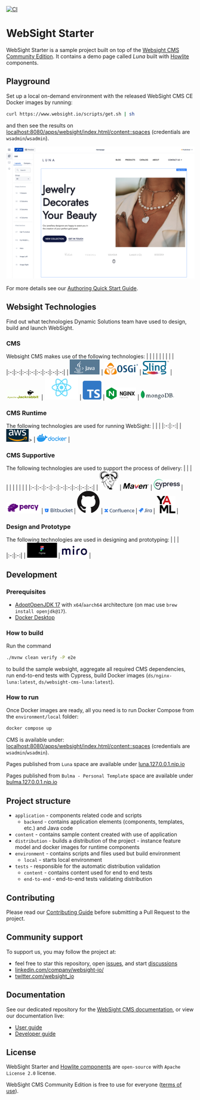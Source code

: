 [![CI](https://github.com/websight-io/starter/actions/workflows/ci.yml/badge.svg?branch=main)](https://github.com/websight-io/starter/actions/workflows/ci.yml)

# WebSight Starter

WebSight Starter is a sample project built on top of the [Websight CMS Community Edition](https://www.websight.io/). It contains a demo page called _Luna_ built with [Howlite](https://github.com/websight-io/howlite) components.

## Playground

Set up a local on-demand environment with the released WebSight CMS CE Docker images by running:

```bash
curl https://www.websight.io/scripts/get.sh | sh
```

and then see the results on [localhost:8080/apps/websight/index.html/content::spaces](http://localhost:8080/apps/websight/index.html/content::spaces) (credentials are `wsadmin`/`wsadmin`).

![Luna screenshot](/assets/luna-screenshot.png "Luna screenshot")

For more details see our [Authoring Quick Start Guide](https://www.websight.io/docs/quick-start/).

## Websight Technologies

Find out what technologies Dynamic Solutions team have used to design, build and launch WebSight.

### CMS

Websight CMS makes use of the following technologies:
| | | | | | | | |
|:-:|:-:|:-:|:-:|:-:|:-:|:-:|:-:|
| <a href="https://www.java.com"><img src="/assets/technologies/java-logo.png" alt="Java" style="width:80px;" /></a> | <a href="https://felix.apache.org"><img src="/assets/technologies/osgi-logo.png" alt="OSGi" style="width:90px;" /></a> | <a href="https://sling.apache.org"><img src="/assets/technologies/sling-logo.png" alt="Apache Sling" style="width:70px;" /></a> | <a href="https://www.jackrabbit.apache.org"><img src="/assets/technologies/jackrabbit-logo.png" alt="Apache Jackrabbit" style="width:90px;" /></a> | <a href="https://reactjs.org"><img src="/assets/technologies/react-logo.png" alt="ReactJS" style="width:90px;" /></a> | <a href="https://www.typescriptlang.org"><img src="/assets/technologies/typescript-logo.png" alt="TypeScript" style="width:50px;" /></a> | <a href="https://www.nginx.com"><img src="/assets/technologies/nginx-logo.png" alt="nginx" style="width:80px;" /></a> | <a href="https://www.mongodb.com"><img src="/assets/technologies/mongodb-logo.png" alt="MongoDB" style="width:90px;" /></a>

### CMS Runtime

The following technologies are used for running WebSight:
| | |
|:-:|:-:|
| <a href="https://aws.amazon.com"><img src="/assets/technologies/aws-logo.png" alt="AWS" style="width:60px;" /></a>> | <a href="https://www.docker.com"><img src="/assets/technologies/docker-logo.png" alt="Docker" style="width:80px;" /></a> |

### CMS Supportive

The following technologies are used to support the process of delivery:
| | | | | | | | | |
|:-:|:-:|:-:|:-:|:-:|:-:|:-:|:-:|:-:|
| <a href="https://www.gnu.org/software/bash"><img src="/assets/technologies/bash-logo.png" alt="Bash" style="width:50px;" /></a> | <a href="https://maven.apache.org"><img src="/assets/technologies/maven-logo.png" alt="Maven" style="width:70px;" /></a> | <a href="https://www.cypress.io"><img src="/assets/technologies/cypress-logo.png" alt="Cypress" style="width:70px;" /></a> | <a href="https://www.percy.io"><img src="/assets/technologies/percy-logo.png" alt="Percy.io" style="width:90px;" /></a> | <a href="https://bitbucket.org/product/features/pipelines"><img src="/assets/technologies/bitbucket-logo.png" alt="Bitbucket" style="width:75px;" /></a> | <a href="https://github.com/features/actions"><img src="/assets/technologies/github-logo.png" alt="Github Actions" style="width:60px;" /></a> | <a href="https://www.atlassian.com/software/confluence"><img src="/assets/technologies/confluence-logo.png" alt="Confluence" style="width:80px;" /></a> | <a href="https://www.atlassian.com/software/jira"><img src="/assets/technologies/jira-logo.png" alt="Jira" style="width:35px;" /></a> | <a href="https://yaml.org"><img src="/assets/technologies/yaml-logo.png" alt="YAML" style="width:50px;" /></a> |

### Design and Prototype

The following technologies are used in designing and prototyping:
| | |
|:-:|:-:|
| <a href="https://www.figma.com"><img src="/assets/technologies/figma-logo.png" alt="Figma" style="width:80px;" /></a> | <a href="https://miro.com"><img src="/assets/technologies/miro-logo.png" alt="Miro" style="width:70px;" /></a> |

## Development

### Prerequisites

- [AdoptOpenJDK 17](https://adoptium.net/) with `x64`/`aarch64` architecture (on mac use `brew install openjdk@17`).
- [Docker Desktop](https://www.docker.com/products/docker-desktop/)

### How to build

Run the command

```bash
./mvnw clean verify -P e2e
```

to build the sample websight, aggregate all required CMS dependencies, run end-to-end tests with Cypress, build Docker images (`ds/nginx-luna:latest`, `ds/websight-cms-luna:latest`).

### How to run

Once Docker images are ready, all you need is to run Docker Compose from the `environment/local` folder:

```bash
docker compose up
```

CMS is available under: [localhost:8080/apps/websight/index.html/content::spaces](http://localhost:8080/apps/websight/index.html/content::spaces) (credentials are `wsadmin`/`wsadmin`).

Pages published from `Luna` space are available under [luna.127.0.0.1.nip.io](http://luna.127.0.0.1.nip.io/)

Pages published from `Bulma - Personal Template` space are available under [bulma.127.0.0.1.nip.io](http://bulma.127.0.0.1.nip.io/)

## Project structure

- `application` - components related code and scripts
    - `backend` - contains application elements (components, templates, etc.) and Java code
- `content` - contains sample content created with use of application
- `distribution` - builds a distribution of the project - instance feature model and docker images for runtime components
- `environment` - contains scripts and files used but build environment
    - `local` - starts local environment
- `tests` - responsible for the automatic distribution validation
    - `content` - contains content used for end to end tests
    - `end-to-end` - end-to-end tests validating distribution

## Contributing
Please read our [Contributing Guide](./CONTRIBUTING.md) before submitting a Pull Request to the project.

## Community support

To support us, you may follow the project at:

* feel free to star this repository, open [issues](https://github.com/websight-io/starter/issues), and start [discussions](https://github.com/websight-io/starter/discussions)
* [linkedin.com/company/websight-io/](https://www.linkedin.com/company/websight-io/)
* [twitter.com/websight_io](https://twitter.com/websight_io)

## Documentation
See our dedicated repository for the [WebSight CMS documentation](https://github.com/websight-io/docs), or view our documentation live:

- [User guide](https://www.websight.io/docs/quick-start/)
- [Developer guide](https://www.websight.io/docs/developers/quick-start/)

## License

WebSight Starter and [Howlite components](https://github.com/websight-io/howlite) are `open-source` with `Apache License 2.0` license.

WebSight CMS Community Edition is free to use for everyone ([terms of use](https://www.websight.io/terms-of-use/)).
